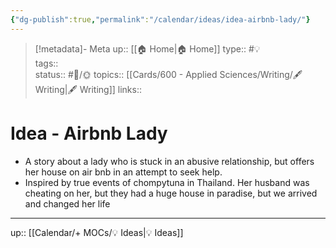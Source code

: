 ```yaml
---
{"dg-publish":true,"permalink":"/calendar/ideas/idea-airbnb-lady/"}
---
```


> [!metadata]- Meta
> up:: [[🏠 Home\|🏠 Home]]
> type:: #💡  
> tags::  
> status:: #📝/🌞 
> topics:: [[Cards/600 - Applied Sciences/Writing/🖋 Writing\|🖋 Writing]]
> links::


# Idea - Airbnb Lady

- A story about a lady who is stuck in an abusive relationship, but offers her house on air bnb in an attempt to seek help.
- Inspired by true events of chompytuna in Thailand. Her husband was cheating on her, but they had a huge house in paradise, but we arrived and changed her life
---

up:: [[Calendar/+ MOCs/💡 Ideas\|💡 Ideas]]
